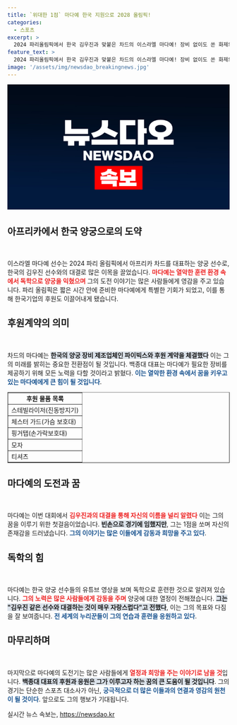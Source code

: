 ```yaml
---
title: `위대한 1점` 마다예 한국 지원으로 2028 올림픽!
categories:
  - 스포츠
excerpt: >
  2024 파리올림픽에서 한국 김우진과 맞붙은 차드의 이스라엘 마다예! 장비 없이도 쏜 화제의 1점이 한국 기업 후원의 시작을 알렸다. 열정과 감동의 사연을 지금 확인하세요!
feature_text: >
  2024 파리올림픽에서 한국 김우진과 맞붙은 차드의 이스라엘 마다예! 장비 없이도 쏜 화제의 1점이 한국 기업 후원의 시작을 알렸다. 열정과 감동의 사연을 지금 확인하세요!
image: '/assets/img/newsdao_breakingnews.jpg'
---
```


<p><img src="/assets/img/newsdao_breakingnews.jpg" alt="firstkoreanews 속보" /></p>

<h2 data-ke-size="size26">아프리카에서 한국 양궁으로의 도약</h2>

<p data-ke-size="size16">&nbsp;</p>  

<p>이스라엘 마다예 선수는 2024 파리 올림픽에서 아프리카 차드를 대표하는 양궁 선수로, 한국의 김우진 선수와의 대결로 많은 이목을 끌었습니다. <b><span style="color: #ee2323;">마다예는 열악한 훈련 환경 속에서 독학으로 양궁을 익혔으며</span></b> 그의 도전 이야기는 많은 사람들에게 영감을 주고 있습니다. 파리 올림픽은 짧은 시간 안에 준비한 마다예에게 특별한 기회가 되었고, 이를 통해 한국기업의 후원도 이끌어내게 됐습니다. </p>

<h2 data-ke-size="size26">후원계약의 의미</h2>

<p data-ke-size="size16">&nbsp;</p> 

<p>차드의 마다예는 <b><span style="background-color: #21538527;">한국의 양궁 장비 제조업체인 파이빅스와 후원 계약을 체결했다</span></b> 이는 그의 미래를 밝히는 중요한 전환점이 될 것입니다. 백종대 대표는 마다예가 필요한 장비를 제공하기 위해 모든 노력을 다할 것이라고 밝혔다. <b><span style="color: #1a5490;">이는 열악한 환경 속에서 꿈을 키우고 있는 마다예에게 큰 힘이 될 것입니다</span></b>.</p>

<table style="width:100%; border-collapse:collapse;" border="1">
<tr>
<td style="text-align: center; height: 17px;"><b>후원 물품 목록</b></td>
</tr>
<tr>
<td>스테빌라이저(진동방지기)</td>
</tr>
<tr>
<td>체스터 가드(가슴 보호대)</td>
</tr>
<tr>
<td>핑거탭(손가락보호대)</td>
</tr>
<tr>
<td>모자</td>
</tr>
<tr>
<td>티셔츠</td>
</tr>
</table>

<h2 data-ke-size="size26">마다예의 도전과 꿈</h2>

<p data-ke-size="size16">&nbsp;</p> 

<p>마다예는 이번 대회에서 <b><span style="color: #ee2323;">김우진과의 대결을 통해 자신의 이름을 널리 알렸다</span></b> 이는 그의 꿈을 이루기 위한 첫걸음이었습니다. <b><span style="background-color: #21538527;">빈손으로 경기에 임했지만</span></b>, 그는 1점을 쏘며 자신의 존재감을 드러냈습니다. <b><span style="color: #1a5490;">그의 이야기는 많은 이들에게 감동과 희망을 주고 있다</span></b>.</p>

<h2 data-ke-size="size26">독학의 힘</h2>

<p data-ke-size="size16">&nbsp;</p> 

<p>마다예는 한국 양궁 선수들의 유튜브 영상을 보며 독학으로 훈련한 것으로 알려져 있습니다. <b><span style="color: #ee2323;">그의 노력은 많은 사람들에게 감동을 주며</span></b> 양궁에 대한 열정이 전해졌습니다. <b><span style="background-color: #21538527;">그는 "김우진 같은 선수와 대결하는 것이 매우 자랑스럽다"고 전했다</span></b>, 이는 그의 목표와 다짐을 잘 보여줍니다. <b><span style="color: #1a5490;">전 세계의 누리꾼들이 그의 연습과 훈련을 응원하고 있다</span></b>.</p>

<h2 data-ke-size="size26">마무리하며</h2>

<p data-ke-size="size16">&nbsp;</p> 

<p>마지막으로 마다예의 도전기는 많은 사람들에게 <b><span style="color: #ee2323;">열정과 희망을 주는 이야기로 남을 것</span></b>입니다. <b><span style="background-color: #21538527;">백종대 대표의 후원과 응원은 그가 이루고자 하는 꿈의 큰 도움이 될 것입니다</span></b>. 그의 경기는 단순한 스포츠 대소사가 아닌, <b><span style="color: #1a5490;">궁극적으로 더 많은 이들과의 연결과 영감의 원천이 될 것이다</span></b>. 앞으로도 그의 행보가 기대됩니다.</p>
실시간 뉴스 속보는, <a href="https://newsdao.kr" rel="dofollow">https://newsdao.kr</a>


